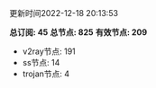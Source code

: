 更新时间2022-12-18 20:13:53

**总订阅: 45**
**总节点: 825**
**有效节点: 209**
- v2ray节点: 191
- ss节点: 14
- trojan节点: 4
